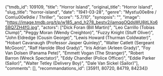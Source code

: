 {"tmdb_id": 109109, "title": "Horror Island", "original_title": "Horror Island", "slug_title": "horror-island", "date": "1941-03-28", "genre": "Myst\u00e8re / Com\u00e9die / Thriller", "score": "5.7/10", "synopsis": "", "image": "https://image.tmdb.org/t/p/w185_and_h278_bestv2/iamqgOQdsWU8jtLXo6SBQ7ZH4fG.jpg", "actors": ["Dick Foran (Bill Martin)", "Leo Carrillo (Tobias Clump)", "Peggy Moran (Wendy Creighton)", "Fuzzy Knight (Stuff Oliver)", "John Eldredge (Cousin George)", "Lewis Howard (Thurman Coldwater)", "Hobart Cavanaugh (Professor Jasper Quinley)", "Walter Catlett (Sergeant McGoon)", "Ralf Harolde (Rod Grady)", "Iris Adrian (Arleen Grady)", "Foy Van Dolsen (Panama Pete)", "Emmett Vogan (The Stranger)", "Robert Barron (Wreck Spectator)", "Eddy Chandler (Police Officer)", "Eddie Parker (Sailor)", "Walter Tetley (Delivery Boy)", "Dale Van Sickel (Sailor)"], "comments": [], "recommandations_id": [35911, 80720, 84719, 84234]}